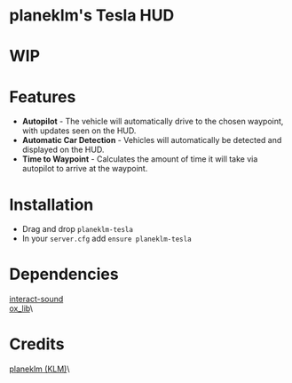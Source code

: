 # planeklm's Tesla HUD

# WIP

# Features
* **Autopilot** - The vehicle will automatically drive to the chosen waypoint, with updates seen on the HUD.
* **Automatic Car Detection** - Vehicles will automatically be detected and displayed on the HUD.
* **Time to Waypoint** - Calculates the amount of time it will take via autopilot to arrive at the waypoint.

# Installation
* Drag and drop `planeklm-tesla`
* In your `server.cfg` add `ensure planeklm-tesla`

# Dependencies
[interact-sound](https://github.com/qbcore-framework/interact-sound)\
[ox_lib](https://github.com/overextended/ox_lib)\

# Credits
[planeklm (KLM)](https://github.com/planeklm)\
